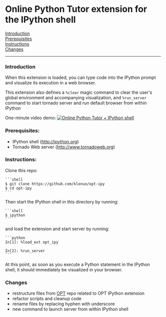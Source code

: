 # Online Python Tutor extension for the IPython shell

 [Introduction](#Introduction)  
 [Prerequisites](#Prerequisites)  
 [Instructions](#Instructions)  
 [Changes](#Changes)  

---

### Introduction

When this extension is loaded, you can type code into the IPython prompt and visualize its execution in a web browser.

This extension also defines a `%clear` magic command to clear the user's global environment and accompanying visualization, and `%run_server` command to start tornado server and run default browser from within IPython

One-minute video demo:
[![Online Python Tutor + IPython shell](http://img.youtube.com/vi/Q3oarDuZPL0/0.jpg)](http://www.youtube.com/watch?v=Q3oarDuZPL0)


### Prerequisites:

 - IPython shell (http://ipython.org)
 - Tornado Web server (http://www.tornadoweb.org)


### Instructions:

Clone this repo:
    
    ```shell
    $ git clone https://github.com/klonuo/opt-ipy
    $ cd opt-ipy
    ```

Then start the IPython shell in this directory by running:

    ```shell
    $ ipython
    ```

and load the extension and start server by running: 

    ```python
    In[1]: %load_ext opt_ipy

    In[2]: %run_server
    ```

At this point, as soon as you execute a Python statement in the IPython shell, it should immediately be visualized in your browser.


### Changes

 - restructure files from [OPT](https://github.com/pgbovine/OnlinePythonTutor) repo related to OPT IPython extension
 - refactor scripts and cleanup code
 - rename files by replacing hyphen with underscore
 - new command to launch server from within IPython shell
